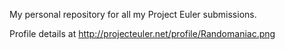 My personal repository for all my Project Euler submissions.

Profile details at http://projecteuler.net/profile/Randomaniac.png
